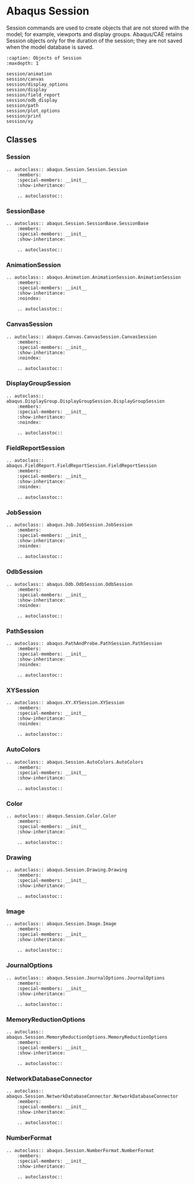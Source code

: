 # Abaqus Session

Session commands are used to create objects that are not stored with the model; for example, viewports and display groups. Abaqus/CAE retains Session objects only for the duration of the session; they are not saved when the model database is saved.

```{toctree}
:caption: Objects of Session
:maxdepth: 1

session/animation
session/canvas
session/display_options
session/display
session/field_report
session/odb_display
session/path
session/plot_options
session/print
session/xy
```

## Classes

### Session

```{eval-rst}
.. autoclass:: abaqus.Session.Session.Session
    :members:
    :special-members: __init__
    :show-inheritance:

    .. autoclasstoc::
```

### SessionBase

```{eval-rst}
.. autoclass:: abaqus.Session.SessionBase.SessionBase
    :members:
    :special-members: __init__
    :show-inheritance:

    .. autoclasstoc::
```

### AnimationSession

```{eval-rst}
.. autoclass:: abaqus.Animation.AnimationSession.AnimationSession
    :members:
    :special-members: __init__
    :show-inheritance:
    :noindex:

    .. autoclasstoc::
```

### CanvasSession

```{eval-rst}
.. autoclass:: abaqus.Canvas.CanvasSession.CanvasSession
    :members:
    :special-members: __init__
    :show-inheritance:
    :noindex:

    .. autoclasstoc::
```

### DisplayGroupSession

```{eval-rst}
.. autoclass:: abaqus.DisplayGroup.DisplayGroupSession.DisplayGroupSession
    :members:
    :special-members: __init__
    :show-inheritance:
    :noindex:

    .. autoclasstoc::
```

### FieldReportSession

```{eval-rst}
.. autoclass:: abaqus.FieldReport.FieldReportSession.FieldReportSession
    :members:
    :special-members: __init__
    :show-inheritance:
    :noindex:

    .. autoclasstoc::
```

### JobSession

```{eval-rst}
.. autoclass:: abaqus.Job.JobSession.JobSession
    :members:
    :special-members: __init__
    :show-inheritance:
    :noindex:

    .. autoclasstoc::
```

### OdbSession

```{eval-rst}
.. autoclass:: abaqus.Odb.OdbSession.OdbSession
    :members:
    :special-members: __init__
    :show-inheritance:
    :noindex:

    .. autoclasstoc::
```

### PathSession

```{eval-rst}
.. autoclass:: abaqus.PathAndProbe.PathSession.PathSession
    :members:
    :special-members: __init__
    :show-inheritance:
    :noindex:

    .. autoclasstoc::
```

### XYSession

```{eval-rst}
.. autoclass:: abaqus.XY.XYSession.XYSession
    :members:
    :special-members: __init__
    :show-inheritance:
    :noindex:

    .. autoclasstoc::

```

### AutoColors

```{eval-rst}
.. autoclass:: abaqus.Session.AutoColors.AutoColors
    :members:
    :special-members: __init__
    :show-inheritance:

    .. autoclasstoc::
```

### Color

```{eval-rst}
.. autoclass:: abaqus.Session.Color.Color
    :members:
    :special-members: __init__
    :show-inheritance:

    .. autoclasstoc::
```

### Drawing

```{eval-rst}
.. autoclass:: abaqus.Session.Drawing.Drawing
    :members:
    :special-members: __init__
    :show-inheritance:

    .. autoclasstoc::
```

### Image

```{eval-rst}
.. autoclass:: abaqus.Session.Image.Image
    :members:
    :special-members: __init__
    :show-inheritance:

    .. autoclasstoc::
```

### JournalOptions

```{eval-rst}
.. autoclass:: abaqus.Session.JournalOptions.JournalOptions
    :members:
    :special-members: __init__
    :show-inheritance:

    .. autoclasstoc::
```

### MemoryReductionOptions

```{eval-rst}
.. autoclass:: abaqus.Session.MemoryReductionOptions.MemoryReductionOptions
    :members:
    :special-members: __init__
    :show-inheritance:

    .. autoclasstoc::
```

### NetworkDatabaseConnector

```{eval-rst}
.. autoclass:: abaqus.Session.NetworkDatabaseConnector.NetworkDatabaseConnector
    :members:
    :special-members: __init__
    :show-inheritance:

    .. autoclasstoc::
```

### NumberFormat

```{eval-rst}
.. autoclass:: abaqus.Session.NumberFormat.NumberFormat
    :members:
    :special-members: __init__
    :show-inheritance:

    .. autoclasstoc::
```
